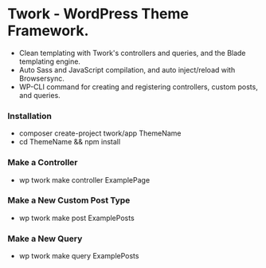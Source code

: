 # Twork - WordPress Theme Framework.
- Clean templating with Twork's controllers and queries, and the Blade templating engine.
- Auto Sass and JavaScript compilation, and auto inject/reload with Browsersync.
- WP-CLI command for creating and registering controllers, custom posts, and queries.

### Installation
- composer create-project twork/app ThemeName
- cd ThemeName && npm install

### Make a Controller
- wp twork make controller ExamplePage

### Make a New Custom Post Type
- wp twork make post ExamplePosts

### Make a New Query
- wp twork make query ExamplePosts
